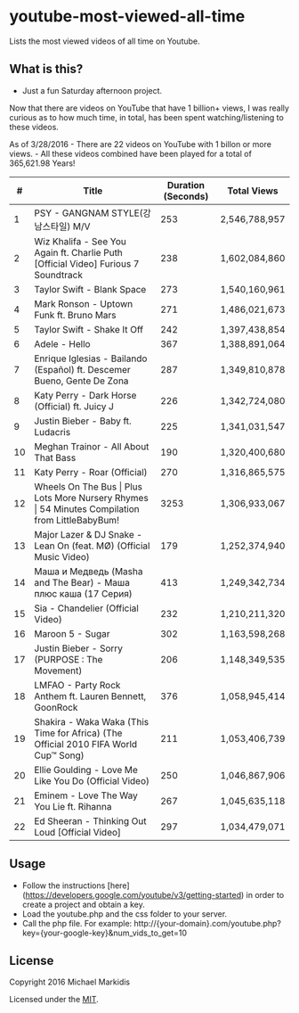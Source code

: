 # youtube-most-viewed-all-time
Lists the most viewed videos of all time on Youtube.

What is this?
-------------
- Just a fun Saturday afternoon project.

Now that there are videos on YouTube that have 1 billion+ views, 
I was really curious as to how much time, in total, has been spent watching/listening to these videos.

As of 3/28/2016
	- There are 22 videos on YouTube with 1 billon or more views.
	- All these videos combined have been played for a total of 365,621.98 Years!


| # | Title | Duration (Seconds) | Total Views |
|---|-------|--------------------|-------------|
|1|PSY - GANGNAM STYLE(강남스타일) M/V|253|2,546,788,957|
|2|Wiz Khalifa - See You Again ft. Charlie Puth [Official Video] Furious 7 Soundtrack|238|1,602,084,860|
|3|Taylor Swift - Blank Space|273|1,540,160,961|
|4|Mark Ronson - Uptown Funk ft. Bruno Mars|271|1,486,021,673|
|5|Taylor Swift - Shake It Off|242|1,397,438,854|
|6|Adele - Hello|367|1,388,891,064|
|7|Enrique Iglesias - Bailando (Español) ft. Descemer Bueno, Gente De Zona|287|1,349,810,878|
|8|Katy Perry - Dark Horse (Official) ft. Juicy J|226|1,342,724,080|
|9|Justin Bieber - Baby ft. Ludacris|225|1,341,031,547|
|10|Meghan Trainor - All About That Bass|190|1,320,400,680|
|11|Katy Perry - Roar (Official)|270|1,316,865,575|
|12|Wheels On The Bus &#124; Plus Lots More Nursery Rhymes &#124; 54 Minutes Compilation from LittleBabyBum!|3253|1,306,933,067|
|13|Major Lazer & DJ Snake - Lean On (feat. MØ) (Official Music Video)|179|1,252,374,940|
|14|Маша и Медведь (Masha and The Bear) - Маша плюс каша (17 Серия)|413|1,249,342,734|
|15|Sia - Chandelier (Official Video)|232|1,210,211,320|
|16|Maroon 5 - Sugar|302|1,163,598,268|
|17|Justin Bieber - Sorry (PURPOSE : The Movement)|206|1,148,349,535|
|18|LMFAO - Party Rock Anthem ft. Lauren Bennett, GoonRock|376|1,058,945,414|
|19|Shakira - Waka Waka (This Time for Africa) (The Official 2010 FIFA World Cup™ Song)|211|1,053,406,739|
|20|Ellie Goulding - Love Me Like You Do (Official Video)|250|1,046,867,906|
|21|Eminem - Love The Way You Lie ft. Rihanna|267|1,045,635,118|
|22|Ed Sheeran - Thinking Out Loud [Official Video]|297|1,034,479,071|

Usage
-----
- Follow the instructions [here] (https://developers.google.com/youtube/v3/getting-started) in order to create a project and obtain a key.
- Load the youtube.php and the css folder to your server.
- Call the php file.
	For example: http://{your-domain}.com/youtube.php?key={your-google-key}&num_vids_to_get=10

License
-------
Copyright 2016 Michael Markidis

Licensed under the [MIT][mitlicense].

[mitlicense]: MIT-LICENSE.txt
